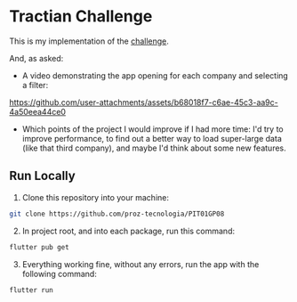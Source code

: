 # Tractian Challenge

This is my implementation of the [challenge](https://github.com/tractian/challenges/blob/main/mobile/README.md).


And, as asked:

- A video demonstrating the app opening for each company and selecting a filter:

https://github.com/user-attachments/assets/b68018f7-c6ae-45c3-aa9c-4a50eea44ce0


- Which points of the project I would improve if I had more time: I'd try to improve performance, to find out a better way to load super-large data (like that third company), and maybe I'd think about some new features.

## Run Locally

1. Clone this repository into your machine:

```bash
git clone https://github.com/proz-tecnologia/PIT01GP08
```

2. In project root, and into each package, run this command:

```bash
flutter pub get
```
3. Everything working fine, without any errors, run the app with the following command:

```bash
flutter run 
```
